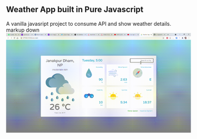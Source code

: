 ## Weather App built in Pure Javascript
A vanilla javasript project to consume API and show weather details. markup down
![Application Snapshot](https://github.com/computerBitches/weather-app/blob/main/icons/readme_app.gif?raw=true)

